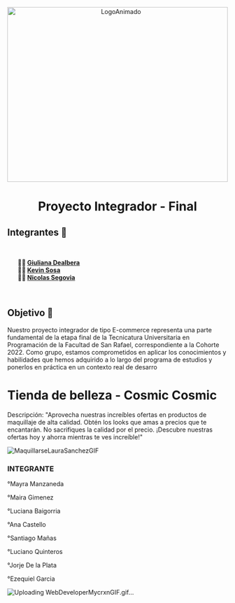 <p align="center">
  <img src="https://github.com/CodeSystem2022/ProyectoIntegrador-Compunerds/assets/86338019/2c1e977d-17ff-41a7-a3cd-994411e497fe" alt="LogoAnimado" width="100%" height="400">
</p>  

<h1 align="center">Proyecto Integrador - Final</h1>


<h2> Integrantes 🚀</h2>
<br> 
<ul style="list-style-type: none;">
    <li><b>👩‍🚀 <a href="https://github.com/GiulianaDeEt">Giuliana Dealbera</a></b></li>
    <li><b>👨‍🚀 <a href="https://github.com/kvnsosa">Kevin Sosa</a></b></li>
    <li><b>👨‍🚀 <a href="https://github.com/Nico-Segovia">Nicolas Segovia</a></b></li>
</ul>
<br>


<h2>  Objetivo 🌙</h2>

<p> Nuestro proyecto integrador de tipo E-commerce representa una parte fundamental de la etapa final de la Tecnicatura Universitaria en Programación de la Facultad de San Rafael, correspondiente a la Cohorte 2022. Como grupo, estamos comprometidos en aplicar los conocimientos y habilidades que hemos adquirido a lo largo del programa de estudios y ponerlos en práctica en un contexto real de desarro

<h1> Tienda de belleza - Cosmic Cosmic</h1>

Descripción: "Aprovecha nuestras increíbles ofertas en productos de maquillaje de alta calidad. Obtén los looks que amas a precios que te encantarán. No sacrifiques la calidad por el precio. ¡Descubre nuestras ofertas hoy y ahorra mientras te ves increíble!"

![MaquillarseLauraSanchezGIF](https://github.com/CodeSystem2022/Los_Pitufos_E-commerce_final/assets/92487756/84ca8ab7-a724-4b51-9c68-bf5229d1d0df)





<H3> INTEGRANTE</H3>

°Mayra Manzaneda

°Maira Gimenez

°Luciana Baigorria

°Ana Castello

°Santiago Mañas

°Luciano Quinteros

°Jorje De la Plata

°Ezequiel Garcia






![Uploading WebDeveloperMycrxnGIF.gif…]()



